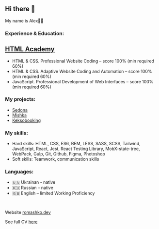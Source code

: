 <section>
    <h2>Hi there 👋</h2>
    <p>My name is Alex👨‍💻</p>
    <h3>Experience & Education:</h3>
    <h2><a href="https://htmlacademy.ru/profile/id897219">HTML Academy</a></h2>
    <ul>
        <li>HTML & CSS. Professional Website Coding – score 100% (min required 60%)</li>
        <li>HTML & CSS. Adaptive Website Coding and Automation – score 100% (min required 60%)</li>
        <li>JavaScript. Professional Development of Web Interfaces – score 100% (min required 60%)</li>
    </ul>
    <h3>My projects:</h3>
    <ul>
        <li><a href="https://github.com/owlsua/897219-sedona">Sedona</a></li> 
        <li><a href="https://github.com/owlsua/897219-mishka-16">Mishka</a></li>
        <li><a href="https://github.com/owlsua/897219-keksobooking-18">Keksobooking</a></li>
    </ul>
    <h3>My skills:</h3>
    <ul>
        <li>Hard skills: HTML, CSS, ES6, BEM, LESS, SASS, SCSS, Tailwind, JavaScript, React, Jest, React Testing Library, MobX-state-tree, WebPack, Gulp, Git, Github, Figma, Photoshop</li>
        <li>Soft skills: Teamwork, communication skills</li>
    </ul>
    <h3>Languages:</h3>
    <ul>
        <li>🇺🇦 Ukrainan - native</li>
        <li>🇷🇺 Russian – native</li>
        <li>🇬🇧 English – limited Working Proficiency</li>
    </ul>
    <br>
    <p>Website  <a href="https://romashko.dev">romashko.dev</a></p>
    <p>See full CV  <a href="https://drive.google.com/file/d/1WM-h4cGX1uCzkYmpFiZsIG9gSIKseo2Q/view">here</a></p>
</section>
